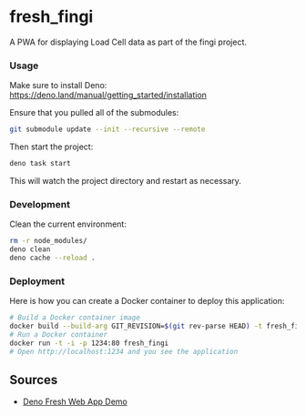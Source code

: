 # fresh_fingi

A PWA for displaying Load Cell data as part of the fingi project.

### Usage

Make sure to install Deno: https://deno.land/manual/getting_started/installation

Ensure that you pulled all of the submodules:

```bash
git submodule update --init --recursive --remote
```

Then start the project:

```bash
deno task start
```

This will watch the project directory and restart as necessary.

### Development

Clean the current environment:

```bash
rm -r node_modules/
deno clean
deno cache --reload .
```

### Deployment

Here is how you can create a Docker container to deploy this application:

```bash
# Build a Docker container image
docker build --build-arg GIT_REVISION=$(git rev-parse HEAD) -t fresh_fingi .
# Run a Docker container
docker run -t -i -p 1234:80 fresh_fingi
# Open http://localhost:1234 and you see the application
```

## Sources

- [Deno Fresh Web App Demo]

[Deno Fresh Web App Demo]: https://github.com/erictherobot/deno-app-1
